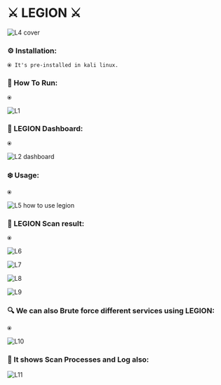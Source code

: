 # ⚔️ LEGION ⚔️
![L4 cover](https://github.com/sadnansakin/LEGION/assets/66565192/6a996077-23a1-4536-8eac-5b4112c6789a)


### ⚙️ Installation:
    ⦿ It's pre-installed in kali linux.

### 🧰 How To Run:
    ⦿ 

![L1](https://github.com/sadnansakin/LEGION/assets/66565192/77ffe4de-dede-4b7d-9816-ab35a98671ed)


### 🧰 LEGION Dashboard:
    ⦿ 

![L2 dashboard](https://github.com/sadnansakin/LEGION/assets/66565192/a6d2e624-79cc-48a4-9145-c0bc2312bca1)



### ❄️ Usage:
    ⦿ 


![L5 how to use legion](https://github.com/sadnansakin/LEGION/assets/66565192/bd98b17e-7021-4b4b-8569-2dab3cb46c76)



### 🔴 LEGION Scan result:
    ⦿ 

![L6](https://github.com/sadnansakin/LEGION/assets/66565192/93c690fa-3a70-48f2-a01f-4e45eca29b44)


![L7](https://github.com/sadnansakin/LEGION/assets/66565192/7a7abc16-9d45-49f1-aa97-37d0d22a516b)

![L8](https://github.com/sadnansakin/LEGION/assets/66565192/de7a45fa-06b8-4812-b06c-94f6adb0050b)


![L9](https://github.com/sadnansakin/LEGION/assets/66565192/5ccb6bb7-cf9a-4b1e-96cb-8cd9ecce3ba1)




### 🔍 We can also Brute force different services using LEGION:
    ⦿ 
![L10](https://github.com/sadnansakin/LEGION/assets/66565192/f1c091a7-485b-4e75-bf4a-75ce1b6ecf2c)

### 🔴 It shows Scan Processes and Log also:
![L11](https://github.com/sadnansakin/LEGION/assets/66565192/8f12875c-fc2b-42bb-8ffa-fb347323b4fc)


